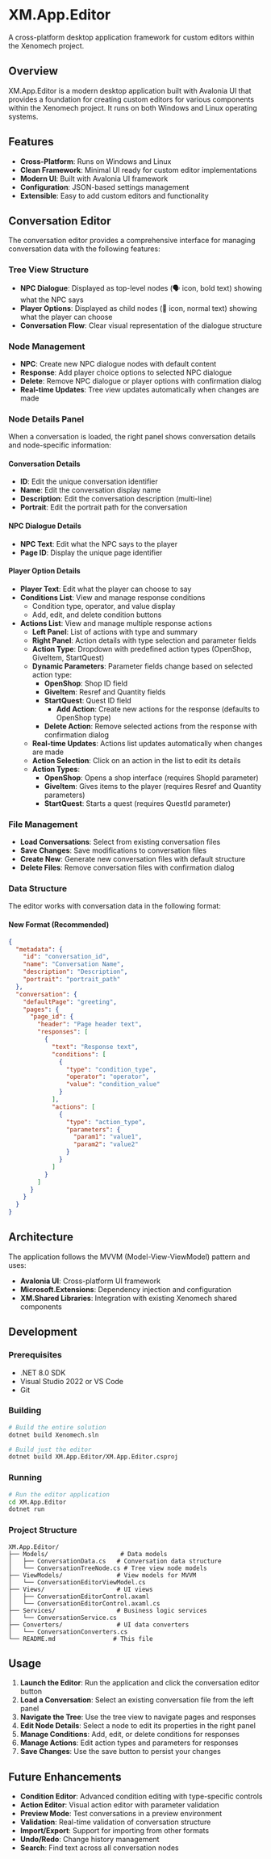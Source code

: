 # XM.App.Editor

A cross-platform desktop application framework for custom editors within the Xenomech project.

## Overview

XM.App.Editor is a modern desktop application built with Avalonia UI that provides a foundation for creating custom editors for various components within the Xenomech project. It runs on both Windows and Linux operating systems.

## Features

- **Cross-Platform**: Runs on Windows and Linux
- **Clean Framework**: Minimal UI ready for custom editor implementations
- **Modern UI**: Built with Avalonia UI framework
- **Configuration**: JSON-based settings management
- **Extensible**: Easy to add custom editors and functionality

## Conversation Editor

The conversation editor provides a comprehensive interface for managing conversation data with the following features:

### Tree View Structure
- **NPC Dialogue**: Displayed as top-level nodes (🗣️ icon, bold text) showing what the NPC says
- **Player Options**: Displayed as child nodes (👤 icon, normal text) showing what the player can choose
- **Conversation Flow**: Clear visual representation of the dialogue structure

### Node Management
- **NPC**: Create new NPC dialogue nodes with default content
- **Response**: Add player choice options to selected NPC dialogue
- **Delete**: Remove NPC dialogue or player options with confirmation dialog
- **Real-time Updates**: Tree view updates automatically when changes are made

### Node Details Panel
When a conversation is loaded, the right panel shows conversation details and node-specific information:

#### Conversation Details
- **ID**: Edit the unique conversation identifier
- **Name**: Edit the conversation display name
- **Description**: Edit the conversation description (multi-line)
- **Portrait**: Edit the portrait path for the conversation

#### NPC Dialogue Details
- **NPC Text**: Edit what the NPC says to the player
- **Page ID**: Display the unique page identifier

#### Player Option Details
- **Player Text**: Edit what the player can choose to say
- **Conditions List**: View and manage response conditions
  - Condition type, operator, and value display
  - Add, edit, and delete condition buttons
- **Actions List**: View and manage multiple response actions
  - **Left Panel**: List of actions with type and summary
  - **Right Panel**: Action details with type selection and parameter fields
  - **Action Type**: Dropdown with predefined action types (OpenShop, GiveItem, StartQuest)
  - **Dynamic Parameters**: Parameter fields change based on selected action type:
    - **OpenShop**: Shop ID field
    - **GiveItem**: Resref and Quantity fields
    - **StartQuest**: Quest ID field
         - **Add Action**: Create new actions for the response (defaults to OpenShop type)
    - **Delete Action**: Remove selected actions from the response with confirmation dialog
   - **Real-time Updates**: Actions list updates automatically when changes are made
   - **Action Selection**: Click on an action in the list to edit its details
  - **Action Types**:
    - **OpenShop**: Opens a shop interface (requires ShopId parameter)
    - **GiveItem**: Gives items to the player (requires Resref and Quantity parameters)
    - **StartQuest**: Starts a quest (requires QuestId parameter)

### File Management
- **Load Conversations**: Select from existing conversation files
- **Save Changes**: Save modifications to conversation files
- **Create New**: Generate new conversation files with default structure
- **Delete Files**: Remove conversation files with confirmation dialog

### Data Structure
The editor works with conversation data in the following format:

#### New Format (Recommended)
```json
{
  "metadata": {
    "id": "conversation_id",
    "name": "Conversation Name",
    "description": "Description",
    "portrait": "portrait_path"
  },
  "conversation": {
    "defaultPage": "greeting",
    "pages": {
      "page_id": {
        "header": "Page header text",
        "responses": [
          {
            "text": "Response text",
            "conditions": [
              {
                "type": "condition_type",
                "operator": "operator",
                "value": "condition_value"
              }
            ],
            "actions": [
              {
                "type": "action_type",
                "parameters": {
                  "param1": "value1",
                  "param2": "value2"
                }
              }
            ]
          }
        ]
      }
    }
  }
}
```



## Architecture

The application follows the MVVM (Model-View-ViewModel) pattern and uses:

- **Avalonia UI**: Cross-platform UI framework
- **Microsoft.Extensions**: Dependency injection and configuration
- **XM.Shared Libraries**: Integration with existing Xenomech shared components

## Development

### Prerequisites

- .NET 8.0 SDK
- Visual Studio 2022 or VS Code
- Git

### Building

```bash
# Build the entire solution
dotnet build Xenomech.sln

# Build just the editor
dotnet build XM.App.Editor/XM.App.Editor.csproj
```

### Running

```bash
# Run the editor application
cd XM.App.Editor
dotnet run
```

### Project Structure

```
XM.App.Editor/
├── Models/                    # Data models
│   ├── ConversationData.cs   # Conversation data structure
│   └── ConversationTreeNode.cs # Tree view node models
├── ViewModels/               # View models for MVVM
│   └── ConversationEditorViewModel.cs
├── Views/                    # UI views
│   ├── ConversationEditorControl.axaml
│   └── ConversationEditorControl.axaml.cs
├── Services/                 # Business logic services
│   └── ConversationService.cs
├── Converters/               # UI data converters
│   └── ConversationConverters.cs
└── README.md                # This file
```

## Usage

1. **Launch the Editor**: Run the application and click the conversation editor button
2. **Load a Conversation**: Select an existing conversation file from the left panel
3. **Navigate the Tree**: Use the tree view to navigate pages and responses
4. **Edit Node Details**: Select a node to edit its properties in the right panel
5. **Manage Conditions**: Add, edit, or delete conditions for responses
6. **Manage Actions**: Edit action types and parameters for responses
7. **Save Changes**: Use the save button to persist your changes

## Future Enhancements

- **Condition Editor**: Advanced condition editing with type-specific controls
- **Action Editor**: Visual action editor with parameter validation
- **Preview Mode**: Test conversations in a preview environment
- **Validation**: Real-time validation of conversation structure
- **Import/Export**: Support for importing from other formats
- **Undo/Redo**: Change history management
- **Search**: Find text across all conversation nodes 